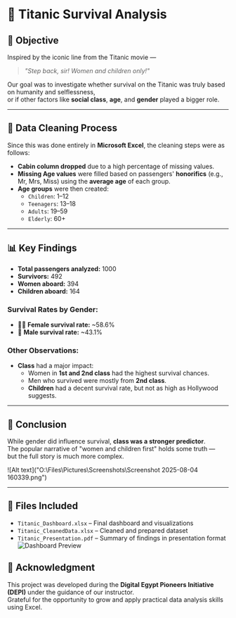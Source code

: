 # 🚢 Titanic Survival Analysis 

## 📌 Objective

Inspired by the iconic line from the Titanic movie —  
> _"Step back, sir! Women and children only!"_  

Our goal was to investigate whether survival on the Titanic was truly based on humanity and selflessness,  
or if other factors like **social class**, **age**, and **gender** played a bigger role.

---

## 🧹 Data Cleaning Process

Since this was done entirely in **Microsoft Excel**, the cleaning steps were as follows:

- **Cabin column dropped** due to a high percentage of missing values.
- **Missing Age values** were filled based on passengers' **honorifics** (e.g., Mr, Mrs, Miss) using the **average age** of each group.
- **Age groups** were then created:
  - `Children`: 1–12  
  - `Teenagers`: 13–18  
  - `Adults`: 19–59  
  - `Elderly`: 60+

---

## 📊 Key Findings

- **Total passengers analyzed:** 1000  
- **Survivors:** 492  
- **Women aboard:** 394  
- **Children aboard:** 164  

### Survival Rates by Gender:
- 👩‍🦰 **Female survival rate:** ~58.6%  
- 👨 **Male survival rate:** ~43.1%

### Other Observations:
- **Class** had a major impact:
  - Women in **1st and 2nd class** had the highest survival chances.
  - Men who survived were mostly from **2nd class**.
  - **Children** had a decent survival rate, but not as high as Hollywood suggests.

---

## 🧠 Conclusion

While gender did influence survival, **class was a stronger predictor**.  
The popular narrative of "women and children first" holds some truth —  
but the full story is much more complex.

![Alt text]("O:\Files\Pictures\Screenshots\Screenshot 2025-08-04 160339.png")

---

## 📁 Files Included

- `Titanic_Dashboard.xlsx` – Final dashboard and visualizations  
- `Titanic_CleanedData.xlsx` – Cleaned and prepared dataset  
- `Titanic_Presentation.pdf` – Summary of findings in presentation format  
![Dashboard Preview](Dashboard_preview.png)


## 🙌 Acknowledgment

This project was developed during the **Digital Egypt Pioneers Initiative (DEPI)** under the guidance of our instructor.  
Grateful for the opportunity to grow and apply practical data analysis skills using Excel.


